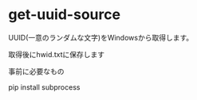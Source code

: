 # get-uuid-source
UUID(一意のランダムな文字)をWindowsから取得します。

取得後にhwid.txtに保存します

事前に必要なもの

pip install subprocess
